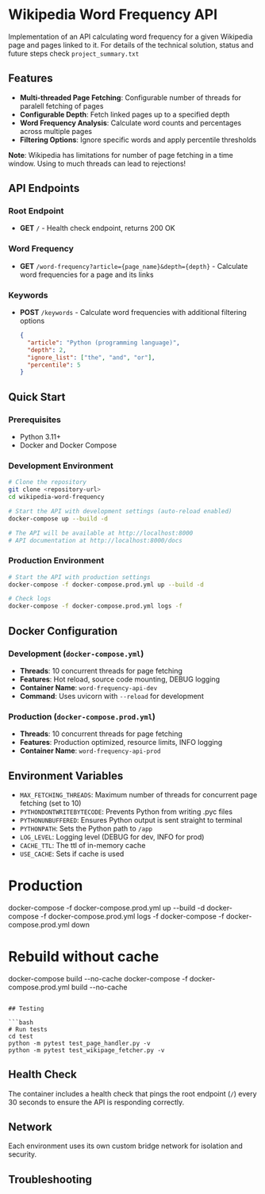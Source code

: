 # Wikipedia Word Frequency API

Implementation of an API calculating word frequency for a given Wikipedia page and pages linked to it.
For details of the technical solution, status and future steps check `project_summary.txt`

## Features

- **Multi-threaded Page Fetching**: Configurable number of threads for paralell fetching of pages
- **Configurable Depth**: Fetch linked pages up to a specified depth
- **Word Frequency Analysis**: Calculate word counts and percentages across multiple pages
- **Filtering Options**: Ignore specific words and apply percentile thresholds

**Note**: Wikipedia has limitations for number of page fetching in a time window. Using to much threads can lead to rejections!

## API Endpoints

### Root Endpoint
- **GET** `/` - Health check endpoint, returns 200 OK

### Word Frequency
- **GET** `/word-frequency?article={page_name}&depth={depth}` - Calculate word frequencies for a page and its links

### Keywords
- **POST** `/keywords` - Calculate word frequencies with additional filtering options
  ```json
  {
    "article": "Python (programming language)",
    "depth": 2,
    "ignore_list": ["the", "and", "or"],
    "percentile": 5
  }
  ```

## Quick Start

### Prerequisites
- Python 3.11+
- Docker and Docker Compose

### Development Environment

```bash
# Clone the repository
git clone <repository-url>
cd wikipedia-word-frequency

# Start the API with development settings (auto-reload enabled)
docker-compose up --build -d

# The API will be available at http://localhost:8000
# API documentation at http://localhost:8000/docs
```

### Production Environment

```bash
# Start the API with production settings
docker-compose -f docker-compose.prod.yml up --build -d

# Check logs
docker-compose -f docker-compose.prod.yml logs -f
```

## Docker Configuration

### Development (`docker-compose.yml`)
- **Threads**: 10 concurrent threads for page fetching
- **Features**: Hot reload, source code mounting, DEBUG logging
- **Container Name**: `word-frequency-api-dev`
- **Command**: Uses uvicorn with `--reload` for development

### Production (`docker-compose.prod.yml`)
- **Threads**: 10 concurrent threads for page fetching
- **Features**: Production optimized, resource limits, INFO logging
- **Container Name**: `word-frequency-api-prod`


## Environment Variables

- `MAX_FETCHING_THREADS`: Maximum number of threads for concurrent page fetching (set to 10)
- `PYTHONDONTWRITEBYTECODE`: Prevents Python from writing .pyc files
- `PYTHONUNBUFFERED`: Ensures Python output is sent straight to terminal
- `PYTHONPATH`: Sets the Python path to `/app`
- `LOG_LEVEL`: Logging level (DEBUG for dev, INFO for prod)
- `CACHE_TTL`: The ttl of in-memory cache
- `USE_CACHE`: Sets if cache is used


# Production
docker-compose -f docker-compose.prod.yml up --build -d
docker-compose -f docker-compose.prod.yml logs -f
docker-compose -f docker-compose.prod.yml down

# Rebuild without cache
docker-compose build --no-cache
docker-compose -f docker-compose.prod.yml build --no-cache
```

## Testing

```bash
# Run tests
cd test
python -m pytest test_page_handler.py -v
python -m pytest test_wikipage_fetcher.py -v
```

## Health Check

The container includes a health check that pings the root endpoint (`/`) every 30 seconds to ensure the API is responding correctly.

## Network

Each environment uses its own custom bridge network for isolation and security.

## Troubleshooting

